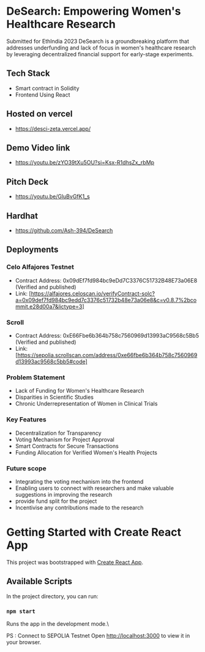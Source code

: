 # DeSearch: Empowering Women's Healthcare Research
Submitted for EthIndia 2023
DeSearch is a groundbreaking platform that addresses underfunding and lack of focus in women's healthcare research by leveraging decentralized financial support for early-stage experiments.

## Tech Stack
- Smart contract in Solidity
- Frontend Using React

## Hosted on vercel
- https://desci-zeta.vercel.app/
  
## Demo Video link
- https://youtu.be/zYO39tXu5OU?si=Ksx-R1dhsZx_rbMp 

## Pitch Deck
- https://youtu.be/GluBvGfK1_s 

## Hardhat
- https://github.com/Ash-394/DeSearch 

## Deployments
### Celo Alfajores Testnet
- Contract Address: 0x09dEf7fd984bc9eDd7C3376C51732B48E73a06E8 (Verified and published)
- Link: [https://alfajores.celoscan.io/verifyContract-solc?a=0x09def7fd984bc9edd7c3376c51732b48e73a06e8&c=v0.8.7%2bcommit.e28d00a7&lictype=3]
### Scroll 
- Contract Address: 0xE66Fbe6b364b758c7560969d13993aC9568c5Bb5 (Verified and published)
- Link: [https://sepolia.scrollscan.com/address/0xe66fbe6b364b758c7560969d13993ac9568c5bb5#code]

### Problem Statement
- Lack of Funding for Women's Healthcare Research
- Disparities in Scientific Studies
- Chronic Underrepresentation of Women in Clinical Trials

### Key Features
- Decentralization for Transparency
- Voting Mechanism for Project Approval
- Smart Contracts for Secure Transactions
- Funding Allocation for Verified Women's Health Projects

### Future scope
- Integrating the voting mechanism into the frontend
- Enabling users to connect with researchers and make valuable suggestions in improving the research
- provide fund split for the project
- Incentivise any contributions made to the research 

# Getting Started with Create React App

This project was bootstrapped with [Create React App](https://github.com/facebook/create-react-app).

## Available Scripts

In the project directory, you can run:

### `npm start`

Runs the app in the development mode.\


PS : Connect to SEPOLIA Testnet
Open [http://localhost:3000](http://localhost:3000) to view it in your browser.

